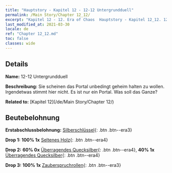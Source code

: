 ```yaml
---
title: "Hauptstory - Kapitel 12 - 12-12 Untergrundduell"
permalink: /Main Story/Chapter 12_12/
excerpt: "Kapitel 12 - 12. Era of Chaos  Hauptstory - Kapitel 12_12. 12-12 Untergrundduell"
last_modified_at: 2021-03-30
locale: de
ref: "Chapter 12_12.md"
toc: false
classes: wide
---
```


## Details

 **Name:** 12-12 Untergrundduell

 **Beschreibung:** Sie scheinen das Portal unbedingt geheim halten zu wollen. Irgendetwas stimmt hier nicht. Es ist nur ein Portal. Was soll das Ganze?

 **Related to:** [Kapitel 12](/de/Main Story/Chapter 12/)

## Beutebelohnung

 **Erstabschlussbelohnung:** [Silberschlüssel](/de/Items/con_693/){: .btn .btn--era3}

 **Drop 1:** **100% 1x** [Seltenes Holz](/de/Items/mat_41/){: .btn .btn--era4}

 **Drop 2:** **60% 0x** [Überragendes Quecksilber](/de/Items/mat_35/){: .btn .btn--era4}, **40% 1x** [Überragendes Quecksilber](/de/Items/mat_35/){: .btn .btn--era4}

 **Drop 3:** **100% 1x** [Zauberspruchrollen](/de/Items/con_694/){: .btn .btn--era3}

